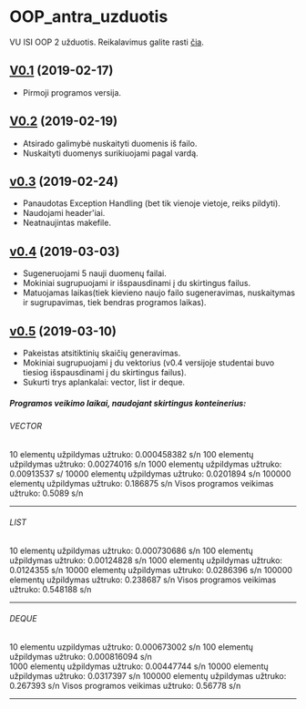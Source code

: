 # OOP_antra_uzduotis
VU ISI OOP 2 užduotis. Reikalavimus galite rasti [čia](https://github.com/objprog/paskaitos2019/wiki/2-oji-u%C5%BEduotis).

## [V0.1](https://github.com/AgneG25/OOP_antra_uzduotis/releases/tag/v0.1) (2019-02-17)
* Pirmoji programos versija.

## [V0.2](https://github.com/AgneG25/OOP_antra_uzduotis/releases/tag/vo.2) (2019-02-19)
* Atsirado galimybė nuskaityti duomenis iš failo.
* Nuskaityti duomenys surikiuojami pagal vardą.

## [v0.3](https://github.com/AgneG25/OOP_antra_uzduotis/releases/tag/v0.3) (2019-02-24)
* Panaudotas Exception Handling (bet tik vienoje vietoje, reiks pildyti).
* Naudojami header'iai.
* Neatnaujintas makefile.

## [v0.4](https://github.com/AgneG25/OOP_antra_uzduotis/releases/tag/v0.4) (2019-03-03)
* Sugeneruojami 5 nauji duomenų failai.
* Mokiniai sugrupuojami ir išspausdinami į du skirtingus failus.
* Matuojamas laikas(tiek kievieno naujo failo sugeneravimas, nuskaitymas ir sugrupavimas, tiek bendras programos laikas).

## [v0.5](https://github.com/AgneG25/OOP_antra_uzduotis/releases/tag/v0.5) (2019-03-10)
* Pakeistas atsitiktinių skaičių generavimas.
* Mokiniai sugrupuojami į du vektorius (v0.4 versijoje studentai buvo tiesiog išspausdinami į du skirtingus failus).
* Sukurti trys aplankalai: vector, list ir deque.

##### Programos veikimo laikai, naudojant skirtingus konteinerius:

###### VECTOR
10 elementų užpildymas užtruko: 0.000458382 s/n
100 elementų užpildymas užtruko: 0.00274016 s/n
1000 elementų užpildymas užtruko: 0.00913537 s/
10000 elementų užpildymas užtruko: 0.0201894 s/n
100000 elementų užpildymas užtruko: 0.186875 s/n
Visos programos veikimas užtruko: 0.5089 s/n

---
###### LIST
10 elementų užpildymas užtruko: 0.000730686 s/n
100 elementų užpildymas užtruko: 0.00124828 s/n
1000 elementų užpildymas užtruko: 0.0124355 s/n
10000 elementų užpildymas užtruko: 0.0286396 s/n
100000 elementų užpildymas užtruko: 0.238687 s/n
Visos programos veikimas užtruko: 0.548188 s/n

---
###### DEQUE
10 elementu uzpildymas užtruko: 0.000673002 s/n
100 elementų užpildymas užtruko: 0.000816094 s/n\
1000 elementų užpildymas užtruko: 0.00447744 s/n
10000 elementų užpildymas užtruko: 0.0317397 s/n
100000 elementų užpildymas užtruko: 0.267393 s/n
Visos programos veikimas užtruko: 0.56778 s/n

---


